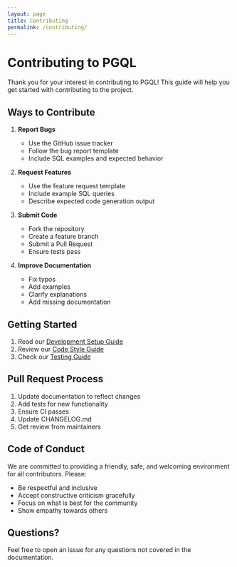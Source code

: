 ```yaml
---
layout: page
title: Contributing
permalink: /contributing/
---
```


# Contributing to PGQL

Thank you for your interest in contributing to PGQL! This guide will help you get started with contributing to the project.

## Ways to Contribute

1. **Report Bugs**

   - Use the GitHub issue tracker
   - Follow the bug report template
   - Include SQL examples and expected behavior

2. **Request Features**

   - Use the feature request template
   - Include example SQL queries
   - Describe expected code generation output

3. **Submit Code**

   - Fork the repository
   - Create a feature branch
   - Submit a Pull Request
   - Ensure tests pass

4. **Improve Documentation**
   - Fix typos
   - Add examples
   - Clarify explanations
   - Add missing documentation

## Getting Started

1. Read our [Development Setup Guide](development-setup.md)
2. Review our [Code Style Guide](code-style.md)
3. Check our [Testing Guide](testing.md)

## Pull Request Process

1. Update documentation to reflect changes
2. Add tests for new functionality
3. Ensure CI passes
4. Update CHANGELOG.md
5. Get review from maintainers

## Code of Conduct

We are committed to providing a friendly, safe, and welcoming environment for all contributors. Please:

- Be respectful and inclusive
- Accept constructive criticism gracefully
- Focus on what is best for the community
- Show empathy towards others

## Questions?

Feel free to open an issue for any questions not covered in the documentation.
